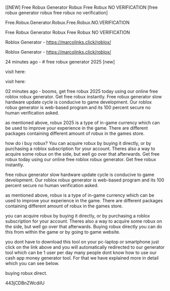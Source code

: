 [[NEW] Free Robux Generator Robux Free Robux NO VERIFICATION [free robux generator robux free robux no verification]

Free.Robux.Generator.Robux.Free.Robux.NO.VERIFICATION

Free Robux Generator Robux Free Robux NO VERIFICATION

Roblox Generator - https://marcolinks.click/roblox/

Roblox Generator - https://marcolinks.click/roblox/

24 minutes ago - # free robux generator 2025 [new]

visit here:

visit here:

02 minutes ago - booms, get free robux 2025 today using our online free roblox robux generator. Get free robux instantly. Free robux generator slow hardware update cycle is conducive to game development. Our roblox robux generator is web-based program and its 100 percent secure no human verification asked.

as mentioned above, robux 2025 is a type of in-game currency which can be used to improve your experience in the game. There are different packages containing different amount of robux in the games store.

how do i buy robux? You can acquire robux by buying it directly, or by purchasing a roblox subscription for your account. Theres also a way to acquire some robux on the side, but well go over that afterwards. Get free robux today using our online free roblox robux generator. Get free robux instantly.

free robux generator slow hardware update cycle is conducive to game development. Our roblox robux generator is web-based program and its 100 percent secure no human verification asked.

as mentioned above, robux is a type of in-game currency which can be used to improve your experience in the game. There are different packages containing different amount of robux in the games store.

you can acquire robux by buying it directly, or by purchasing a roblox subscription for your account. Theres also a way to acquire some robux on the side, but well go over that afterwards. Buying robux directly you can do this from within the game or by going to game website.

you dont have to download this tool on your pc-laptop or smartphone just click on the link above and you will automatically redirected to our generator tool which can be 1 user per day many people dont know how to use our cash app money generator tool. For that we have explained more in detail which you can see below.

buying robux direct.

443jCDBnZWcdiIU

